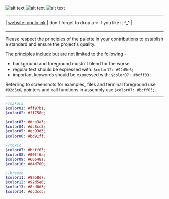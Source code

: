 ![alt text](https://raw.githubusercontent.com/notjek1/opulo/main/screenshots/webview.png)
![alt text](https://raw.githubusercontent.com/notjek1/opulo/main/screenshots/kitty_screenshot.png)
![alt text](https://raw.githubusercontent.com/notjek1/opulo/main/screenshots/radare_screenshot.png)
____________________________________
| [website: opulo.ink](https://opulo.ink) | don't forget to drop a ⭐ if you like it ^_^ | 
____________________________________

Please respect the principles of the palette in your contributions to establish a standard and ensure the project's quality.

The principles include but are not limited to the following -

- background and foreground mustn't blend for the worse
- regular text should be expressed with: `$color12: #92d5e6;`
- important keywords should be expressed with: `$color07: #bcff03;`

Referring to screenshots for examples, files and terminal foreground use `#92d5e6`, pointers and call functions in assembly use `$color07: #bcff03;`.

___________________________________
```scss
//sakura
$color01: #ff97b1; 
$color02: #ff758e;

$color03: #dca3a3;
$color04: #dc8cc3;
$color05: #ec93d3;
$color06: #bd91ff;

//toxic
$color07: #bcff03;
$color08: #00ff6a;
$color09: #60b48a;
$color10: #d4d700;

//breeze
$color11: #9ab8d7;
$color12: #92d5e6;
$color13: #8cd0d3;
$color14: #dcdccc;
```

